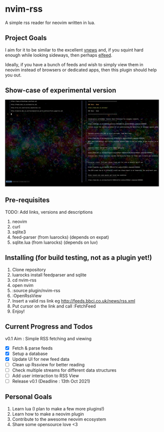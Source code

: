 # nvim-rss

A simple rss reader for neovim written in lua.

## Project Goals

I aim for it to be similar to the excellent [vnews](https://github.com/danchoi/vnews) and, if you squint hard enough while looking sideways, then perhaps [elfeed](https://github.com/skeeto/elfeed).

Ideally, if you have a bunch of feeds and wish to simply view them in neovim instead of browsers or dedicated apps, then this plugin should help you out.

## Show-case of experimental version

![nvim-rss-sample-photo](./nvim-rss-sample-photo.png)

## Pre-requisites

TODO: Add links, versions and descriptions

1. neovim
2. curl
3. sqlite3
4. feed-parser (from luarocks) (depends on expat)
5. sqlite.lua (from luarocks) (depends on luv)

## Installing (for build testing, not as a plugin yet!)

1. Clone repository
2. luarocks install feedparser and sqlite
3. cd nvim-rss
4. open nvim
5. :source plugin/nvim-rss
6. :OpenRssView
7. Insert a valid rss link eg http://feeds.bbci.co.uk/news/rss.xml
8. Put cursor on the link and call :FetchFeed
9. Enjoy!

## Current Progress and Todos

v0.1 Aim : Simple RSS fetching and viewing
- [x] Fetch & parse feeds
- [x] Setup a database
- [x] Update UI for new feed data
- [ ] Clean up Rssview for better reading
- [ ] Check multiple streams for different data structures
- [ ] Add user interaction to RSS View
- [ ] Release v0.1 (Deadline : 13th Oct 2021)

## Personal Goals

1. Learn lua (I plan to make a few more plugins!)
2. Learn how to make a neovim plugin
3. Contribute to the awesome neovim ecosystem
4. Share some opensource love <3
